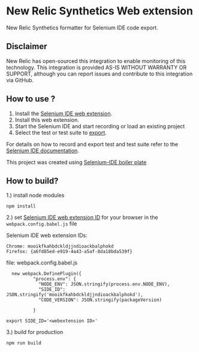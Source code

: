 # New Relic Synthetics Web extension
New Relic Synthetics formatter for Selenium IDE code export.


## Disclaimer
New Relic has open-sourced this integration to enable monitoring of this technology. This integration is provided AS-IS WITHOUT WARRANTY OR SUPPORT, although you can report issues and contribute to this integration via GitHub.


## How to use ?
1. Install the [Selenium IDE web extension](https://chrome.google.com/webstore/detail/selenium-ide/mooikfkahbdckldjjndioackbalphokd).
2. Install this web extension.
3. Start the Selenium IDE and start recording or load an existing project
4. Select the test or test suite to [export](https://www.seleniumhq.org/selenium-ide/docs/en/introduction/code-export/).

For details on how to record and export test and test suite refer to the [Selenium IDE documentation](https://www.seleniumhq.org/selenium-ide/docs/en/introduction/getting-started/).

This project was created using [Selenium-IDE boiler plate](https://github.com/SeleniumHQ/selenium-ide/tree/v3/packages/extension-boilerplate)


## How to build?

1.) install node modules
```$xslt
npm install
```
2.) set [Selenium IDE web extension ID](https://www.seleniumhq.org/selenium-ide/docs/en/plugins/extension-id/) for your browser in the `webpack.config.babel.js` file

Selenium IDE web extension IDs:
```
Chrome: mooikfkahbdckldjjndioackbalphokd
Firefox: {a6fd85ed-e919-4a43-a5af-8da18bda539f}
```


file: webpack.config.babel.js
```
  new webpack.DefinePlugin({
          "process.env": {
            "NODE_ENV": JSON.stringify(process.env.NODE_ENV),
            "SIDE_ID": JSON.stringify('mooikfkahbdckldjjndioackbalphokd'),
            "CODE_VERSION": JSON.stringify(packageVersion)

          }
```



```$xslt
export SIDE_ID='<webextension ID>'
```
3.) build for production
```$xslt
npm run build

```
